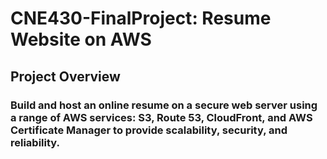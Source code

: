 # CNE430-FinalProject: Resume Website on AWS
## Project Overview
### Build and host an online resume on a secure web server using a range of AWS services: S3, Route 53, CloudFront, and AWS Certificate Manager to provide scalability, security, and reliability.